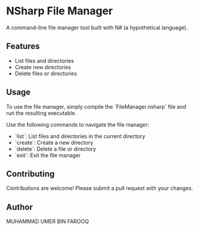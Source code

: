 <h1>NSharp File Manager</h1>

<p>A command-line file manager tool built with N# (a hypothetical language).</p>

<h2>Features</h2>

<ul>
  <li>List files and directories</li>
  <li>Create new directories</li>
  <li>Delete files or directories</li>
</ul>

<h2>Usage</h2>

<p>To use the file manager, simply compile the `FileManager.nsharp` file and run the resulting executable.</p>

<p>Use the following commands to navigate the file manager:</p>

<ul>
  <li>`list`: List files and directories in the current directory</li>
  <li>`create`: Create a new directory</li>
  <li>`delete`: Delete a file or directory</li>
  <li>`exit`: Exit the file manager</li>
</ul>


<h2>Contributing</h2>

<p>Contributions are welcome! Please submit a pull request with your changes.</p>

<h2>Author</h2>

<p>MUHAMMAD UMER BIN FAROOQ</p>

